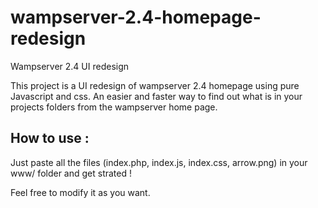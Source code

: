 # wampserver-2.4-homepage-redesign
Wampserver 2.4 UI redesign

This project is a UI redesign of wampserver 2.4 homepage using pure Javascript and css. 
An easier and faster way to find out what is in your projects folders from the wampserver home page.

## How to use :

Just paste all the files (index.php, index.js, index.css, arrow.png) in your www/ folder and get strated !

Feel free to modify it as you want.
